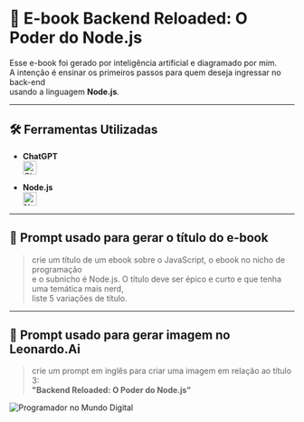 
# 📘 E-book Backend Reloaded: O Poder do Node.js

Esse e-book foi gerado por inteligência artificial e diagramado por mim.  
A intenção é ensinar os primeiros passos para quem deseja ingressar no back-end  
usando a linguagem **Node.js**.

---

## 🛠️ Ferramentas Utilizadas

- **ChatGPT**  
  <img src="https://img.shields.io/badge/ChatGPT-OpenAI-10a37f?style=flat&logo=openai&logoColor=white" height="24" alt="ChatGPT"/>

- **Node.js**  
  <img src="https://cdn.jsdelivr.net/gh/devicons/devicon/icons/nodejs/nodejs-original.svg" width="24" height="24" alt="Node.js"/>

---

## 💬 Prompt usado para gerar o título do e-book

> crie um título de um ebook sobre o JavaScript, o ebook no nicho de programação  
> e o subnicho é Node.js. O título deve ser épico e curto e que tenha uma temática mais nerd,  
> liste 5 variações de título.

---

## 🎨 Prompt usado para gerar imagem no Leonardo.Ai

> crie um prompt em inglês para criar uma imagem em relação ao título 3:  
> **"Backend Reloaded: O Poder do Node.js"**
>
![Programador no Mundo Digital](https://github.com/user-attachments/assets/f8c92693-69a7-4b12-b414-0a100cfb12fe)
